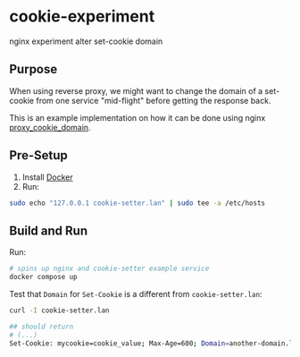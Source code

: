# cookie-experiment

nginx experiment alter set-cookie domain

## Purpose

When using reverse proxy, we might want to change the domain of a set-cookie from one service "mid-flight" before getting the response back.

This is an example implementation on how it can be done using nginx [proxy_cookie_domain](http://nginx.org/en/docs/http/ngx_http_proxy_module.html#proxy_cookie_domain).

## Pre-Setup

1. Install [Docker](https://docs.docker.com/engine/install/)
2. Run:
```bash
sudo echo "127.0.0.1 cookie-setter.lan" | sudo tee -a /etc/hosts
```

## Build and Run

Run:
```bash
# spins up nginx and cookie-setter example service
docker compose up
```

Test that `Domain` for `Set-Cookie` is a different from `cookie-setter.lan`:
```bash
curl -I cookie-setter.lan

## should return
# (...)
Set-Cookie: mycookie=cookie_value; Max-Age=600; Domain=another-domain.lan; Path=/; Expires=Thu, 10 Oct 2024 17:36:02 GMT
```
